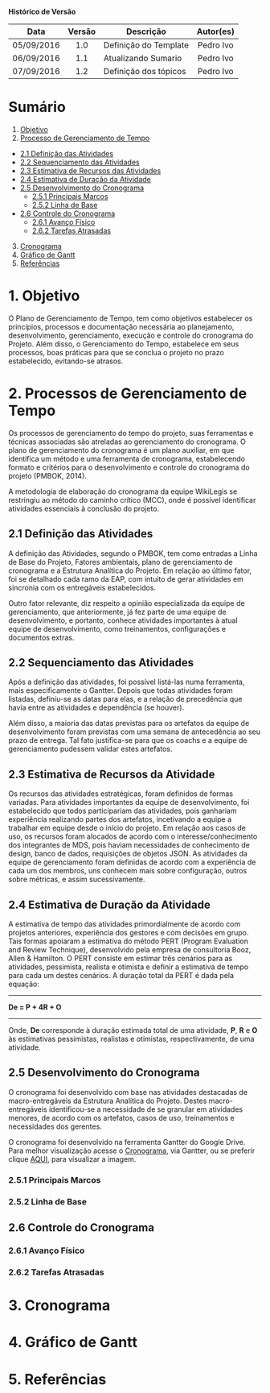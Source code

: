 **Histórico de Versão**

| Data | Versão | Descrição | Autor(es) |
| :---: | :---: | --- | :---: |
| 05/09/2016 | 1.0 | Definição do Template | Pedro Ivo |
| 06/09/2016 | 1.1 | Atualizando Sumario | Pedro Ivo |
| 07/09/2016 | 1.2 | Definição dos tópicos | Pedro Ivo |

# Sumário
1.  [Objetivo](#1-objetivo)
2.  [Processo de Gerenciamento de Tempo](#2-processos-de-gerenciamento-de-tempo)
   * [2.1 Definição das Atividades](#21-defini%C3%A7%C3%A3o-das-atividades)
   * [2.2 Sequenciamento das Atividades](#22-sequenciamento-das-atividades)
   * [2.3 Estimativa de Recursos das Atividades](#23-estimativa-de-recursos-da-atividade)
   * [2.4 Estimativa de Duração da Atividade](#24-estimativa-de-dura%C3%A7%C3%A3o-da-atividade)
   * [2.5 Desenvolvimento do Cronograma](#25-desenvolvimento-do-cronograma)
      * [2.5.1 Principais Marcos](#251-principais-marcos)
      * [2.5.2 Linha de Base](#252-linha-de-base)
   * [2.6 Controle do Cronograma](#261-avan%C3%A7o-f%C3%ADsico)
      * [2.6.1 Avanço Físico](#261-avan%C3%A7o-f%C3%ADsico)
      * [2.6.2 Tarefas Atrasadas](#262-tarefas-atrasadas)
3. [Cronograma](#3-cronograma)
4. [Gráfico de Gantt](#4-gr%C3%A1fico-de-gantt)
5. [Referências](#5-refer%C3%AAncias)

# 1. Objetivo

O Plano de Gerenciamento de Tempo, tem como objetivos estabelecer os princípios, processos e documentação necessária ao planejamento, desenvolvimento, gerenciamento, execução e controle do cronograma do Projeto. Além disso, o Gerenciamento do Tempo, estabelece em seus processos, boas práticas para que se conclua o projeto no prazo estabelecido, evitando-se atrasos.

# 2. Processos de Gerenciamento de Tempo

Os processos de gerenciamento do tempo do projeto, suas ferramentas e técnicas associadas são atreladas ao gerenciamento do cronograma. O plano de gerenciamento do cronograma é um plano auxiliar, em que identifica um método e uma ferramenta de cronograma, estabelecendo formato e critérios para o desenvolvimento e controle do cronograma do projeto (PMBOK, 2014). 

A metodologia de elaboração do cronograma da equipe WikiLegis se restringiu ao método do caminho crítico (MCC), onde é possível identificar atividades essenciais à conclusão do projeto.

## 2.1 Definição das Atividades

A definição das Atividades, segundo o PMBOK, tem como entradas a Linha de Base do Projeto, Fatores ambientais, plano de gerenciamento de cronograma e a Estrutura Analítica do Projeto. Em relação ao último fator, foi se detalhado cada ramo da EAP, com intuito de gerar atividades em sincronia com os entregáveis estabelecidos. 

Outro fator relevante, diz respeito a opinião especializada da equipe de gerenciamento, que anteriormente, já fez parte de uma equipe de desenvolvimento, e portanto, conhece atividades importantes à atual equipe de desenvolvimento, como treinamentos, configurações e documentos extras.

## 2.2 Sequenciamento das Atividades

Após a definição das atividades, foi possível listá-las numa ferramenta, mais especificamente o Gantter. Depois que todas atividades foram listadas, definiu-se as datas para elas, e a relação de precedência que havia entre as atividades e dependência (se houver).

Além disso, a maioria das datas previstas para os artefatos da equipe de desenvolvimento foram previstas com uma semana de antecedência ao seu prazo de entrega. Tal fato justifica-se para que os coachs e a equipe de gerenciamento pudessem validar estes artefatos. 

## 2.3 Estimativa de Recursos da Atividade

Os recursos das atividades estratégicas, foram definidos de formas variadas. Para atividades importantes da equipe de desenvolvimento, foi estabelecido que todos participariam das atividades, pois ganhariam experiência realizando partes dos artefatos, incetivando a equipe a trabalhar em equipe desde o início do projeto. Em relação aos casos de uso, os recursos foram alocados de acordo com o interesse/conhecimento dos integrantes de MDS, pois haviam necessidades de conhecimento de design, banco de dados, requisições de objetos JSON. As atividades da equipe de gerenciamento foram definidas de acordo com a experiência de cada um dos membros, uns conhecem mais sobre configuração, outros sobre métricas, e assim sucessivamente.

## 2.4 Estimativa de Duração da Atividade

A estimativa de tempo das atividades primordialmente de acordo com projetos anteriores, experiência dos gestores e com decisões em grupo. Tais formas apoiaram a estimativa do método PERT (Program Evaluation and Review Technique), desenvolvido pela empresa de consultoria Booz, Allen & Hamilton. O PERT consiste em estimar três cenários para as atividades, pessimista, realista e otimista e definir a estimativa de tempo para cada um destes cenários. A duração total da PERT é dada pela equação:

***
**De = P + 4R + O**
*** 

Onde, **De** corresponde à duração estimada total de uma atividade, **P**, **R** e **O** às estimativas pessimistas, realistas e otimistas, respectivamente, de uma atividade.

## 2.5 Desenvolvimento do Cronograma

O cronograma foi desenvolvido com base nas atividades destacadas de macro-entregáveis da Estrutura Analítica do Projeto. Destes macro-entregáveis identificou-se a necessidade de se granular em atividades menores, de acordo com os artefatos, casos de uso, treinamentos e necessidades dos gerentes.

O cronograma foi desenvolvido na ferramenta Gantter do Google Drive. Para melhor visualização acesse o  [Cronograma](https://drive.google.com/open?id=0B-txm4abVzqGdEs4cVJ5RFdyRjA), via Gantter, ou se preferir clique [AQUI](http://imagizer.imageshack.us/a/img924/5043/agYn9t.png), para visualizar a imagem.

### 2.5.1 Principais Marcos

### 2.5.2 Linha de Base

## 2.6 Controle do Cronograma

### 2.6.1 Avanço Físico

### 2.6.2 Tarefas Atrasadas

# 3. Cronograma

# 4. Gráfico de Gantt

# 5. Referências